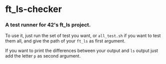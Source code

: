 # ft_ls-checker

### A test runner for 42's ft_ls project.

To use it, just run the set of test you want, or `all_test.sh` if you want to test them all, and give the path of your `ft_ls`
as first argument.

If you want to print the differences between your output and `ls` output just add the letter `p` as second argument.
